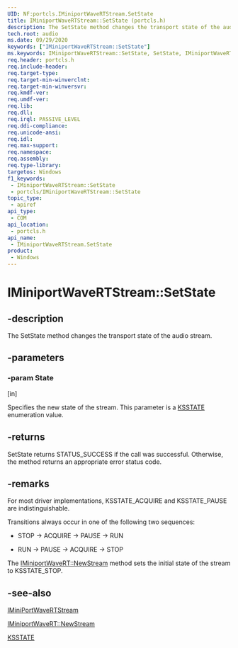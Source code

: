 ```yaml
---
UID: NF:portcls.IMiniportWaveRTStream.SetState
title: IMiniportWaveRTStream::SetState (portcls.h)
description: The SetState method changes the transport state of the audio stream.
tech.root: audio
ms.date: 09/29/2020
keywords: ["IMiniportWaveRTStream::SetState"]
ms.keywords: IMiniportWaveRTStream::SetState, SetState, IMiniportWaveRTStream.SetState, IMiniportWaveRTStream::SetState, IMiniportWaveRTStream.SetState
req.header: portcls.h
req.include-header: 
req.target-type: 
req.target-min-winverclnt: 
req.target-min-winversvr: 
req.kmdf-ver: 
req.umdf-ver: 
req.lib: 
req.dll: 
req.irql: PASSIVE_LEVEL
req.ddi-compliance: 
req.unicode-ansi: 
req.idl: 
req.max-support: 
req.namespace: 
req.assembly: 
req.type-library: 
targetos: Windows
f1_keywords:
 - IMiniportWaveRTStream::SetState
 - portcls/IMiniportWaveRTStream::SetState
topic_type:
 - apiref
api_type:
 - COM
api_location:
 - portcls.h
api_name:
 - IMiniportWaveRTStream.SetState
product:
 - Windows
---
```


# IMiniportWaveRTStream::SetState

## -description

The SetState method changes the transport state of the audio stream.

## -parameters

### -param State

[in]

Specifies the new state of the stream. This parameter is a [KSSTATE](../ks/ne-ks-ksstate.md) enumeration value.

## -returns

SetState returns STATUS_SUCCESS if the call was successful. Otherwise, the method returns an appropriate error status code.

## -remarks

For most driver implementations, KSSTATE_ACQUIRE and KSSTATE_PAUSE are indistinguishable.

Transitions always occur in one of the following two sequences:

- STOP → ACQUIRE → PAUSE → RUN

- RUN → PAUSE → ACQUIRE → STOP

The [IMiniportWaveRT::NewStream](nf-portcls-iminiportwavert-newstream.md) method sets the initial state of the stream to KSSTATE_STOP.

## -see-also

[IMiniPortWaveRTStream](nn-portcls-iminiportwavertstream.md)

[IMiniportWaveRT::NewStream](nf-portcls-iminiportwavert-newstream.md)

[KSSTATE](../ks/ne-ks-ksstate.md)
